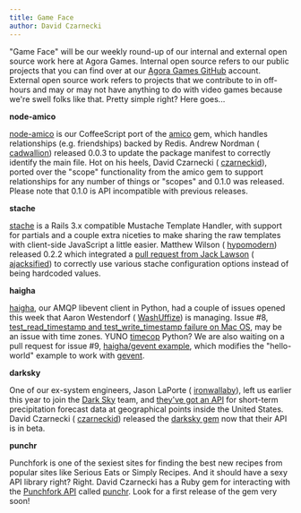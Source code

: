 ```yaml
---
title: Game Face
author: David Czarnecki
---
```

"Game Face" will be our weekly round-up of our internal and external open source work here at Agora Games. Internal open source refers to our public projects that you can find over at our [Agora Games GitHub](https://github.com/agoragames/) account. External open source work refers to projects that we contribute to in off-hours and may or may not have anything to do with video games because we're swell folks like that. Pretty simple right? Here goes...

**node-amico**

[node-amico](https://github.com/agoragames/node-amico) is our CoffeeScript port of the [amico](https://github.com/agoragames/amico) gem, which handles relationships (e.g. friendships) backed by Redis. Andrew Nordman ( [cadwallion](https://twitter.com/#!/cadwallion)) released 0.0.3 to update the package manifest to correctly identify the main file. Hot on his heels, David Czarnecki ( [czarneckid](https://twitter.com/#!/czarneckid)), ported over the "scope" functionality from the amico gem to support relationships for any number of things or "scopes" and 0.1.0 was released. Please note that 0.1.0 is API incompatible with previous releases.

**stache**

[stache](https://github.com/agoragames/stache) is a Rails 3.x compatible Mustache Template Handler, with support for partials and a couple extra niceties to make sharing the raw templates with client-side JavaScript a little easier. Matthew Wilson ( [hypomodern](https://twitter.com/#!/hypomodern)) released 0.2.2 which integrated a [pull request from Jack Lawson](https://github.com/agoragames/stache/pull/11) ( [ajacksified](https://github.com/ajacksified)) to correctly use various stache configuration options instead of being hardcoded values.

**haigha**

[haigha](https://github.com/agoragames/haigha), our AMQP libevent client in Python, had a couple of issues opened this week that Aaron Westendorf ( [WashUffize](https://twitter.com/#!/WashUffize/)) is managing. Issue #8, [test_read_timestamp and test_write_timestamp failure on Mac OS](https://github.com/agoragames/haigha/issues/8), may be an issue with time zones. YUNO [timecop](https://github.com/jtrupiano/timecop) Python? We are also waiting on a pull request for issue #9, [haigha/gevent example](https://github.com/agoragames/haigha/issues/9), which modifies the "hello-world" example to work with [gevent](http://www.gevent.org/).

**darksky**

One of our ex-system engineers, Jason LaPorte ( [ironwallaby](https://twitter.com/#!/ironwallaby/)), left us earlier this year to join the [Dark Sky](http://darkskyapp.com) team, and [they've got an API](http://darkskyapp.com/api/) for short-term precipitation forecast data at geographical points inside the United States. David Czarnecki ( [czarneckid](https://twitter.com/#!/czarneckid)) released the [darksky gem](https://github.com/czarneckid/darksky) now that their API is in beta.

**punchr**

Punchfork is one of the sexiest sites for finding the best new recipes from popular sites like Serious Eats or Simply Recipes. And it should have a sexy API library right? Right. David Czarnecki has a Ruby gem for interacting with the [Punchfork API](http://punchfork.com/api) called [punchr](https://github.com/punchfork/punchr). Look for a first release of the gem very soon!

